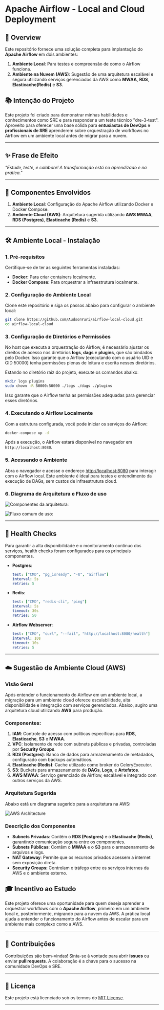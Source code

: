 # Apache Airflow - Local and Cloud Deployment

## 🚀 Overview

Este repositório fornece uma solução completa para implantação do **Apache Airflow** em dois ambientes:
1. **Ambiente Local**: Para testes e compreensão de como o Airflow funciona.
2. **Ambiente na Nuvem (AWS)**: Sugestão de uma arquitetura escalável e segura utilizando serviços gerenciados da AWS como **MWAA**, **RDS**, **Elasticache(Redis)** e **S3**.

## 📚 Intenção do Projeto

Este projeto foi criado para demonstrar minhas habilidades e conhecimentos como SRE e para responder a um teste técnico "dre-3-test". 
Aproveito para oferecer uma base sólida para **entusiastas de DevOps** e **profissionais de SRE** aprenderem sobre orquestração de workflows no Airflow em um ambiente local antes de migrar para a nuvem. 

---

## ✨ Frase de Efeito

_"Estude, teste, e colabore! A transformação está no aprendizado e na prática."_  

---

## 📂 Componentes Envolvidos

1. **Ambiente Local**: Configuração do Apache Airflow utilizando Docker e Docker Compose.
2. **Ambiente Cloud (AWS)**: Arquitetura sugerida utilizando **AWS MWAA**, **RDS (Postgres)**, **Elasticache (Redis)** e **S3**.

---

## 🛠️ Ambiente Local - Instalação

### 1. Pré-requisitos

Certifique-se de ter as seguintes ferramentas instaladas:
- **Docker**: Para criar containers localmente.
- **Docker Compose**: Para orquestrar a infraestrutura localmente.

### 2. Configuração do Ambiente Local

Clone este repositório e siga os passos abaixo para configurar o ambiente local:

```bash
git clone https://github.com/AudsonYuri/airflow-local-cloud.git
cd airflow-local-cloud
```

### 3. Configuração de Diretórios e Permissões

No host que executa a orquestração do Airflow, é necessário ajustar os direitos de acesso nos diretórios **logs**, **dags** e **plugins**, que são bindados pelo Docker. Isso garante que o Airflow (executando com o usuário UID e GID 50000) tenha permissões plenas de leitura e escrita nesses diretórios.

Estando no diretório raiz do projeto, execute os comandos abaixo:

```bash
mkdir logs plugins
sudo chown -R 50000:50000 ./logs ./dags ./plugins
```

Isso garante que o Airflow tenha as permissões adequadas para gerenciar esses diretórios.

### 4. Executando o Airflow Localmente

Com a estrutura configurada, você pode iniciar os serviços do Airflow:

```bash
docker-compose up -d
```

Após a execução, o Airflow estará disponível no navegador em `http://localhost:8080`.

### 5. Acessando o Ambiente

Abra o navegador e acesse o endereço [http://localhost:8080](http://localhost:8080) para interagir com o Airflow local. Este ambiente é ideal para testes e entendimento da execução de DAGs, sem custos de infraestrutura cloud.

### 6. Diagrama de Arquitetura e Fluxo de uso

![Componentes da arquitetura:](/dev_files/airflow-components.png)


![Fluxo comum de uso:](/dev_files/airflow-sequence.png)

---

## 🚦 Health Checks

Para garantir a alta disponibilidade e o monitoramento contínuo dos serviços, health checks foram configurados para os principais componentes.

- **Postgres**:
  ```yaml
  test: ["CMD", "pg_isready", "-U", "airflow"]
  interval: 5s
  retries: 5
  ```

- **Redis**:
  ```yaml
  test: ["CMD", "redis-cli", "ping"]
  interval: 5s
  timeout: 30s
  retries: 50
  ```

- **Airflow Webserver**:
  ```yaml
  test: ["CMD", "curl", "--fail", "http://localhost:8080/health"]
  interval: 10s
  timeout: 10s
  retries: 5
  ```

---

## ☁️ Sugestão de Ambiente Cloud (AWS)

### Visão Geral

Após entender o funcionamento do Airflow em um ambiente local, a migração para um ambiente cloud oferece escalabilidade, alta disponibilidade e integração com serviços gerenciados. Abaixo, sugiro uma arquitetura cloud utilizando **AWS** para produção.


### Componentes:

1. **IAM**: Controle de acesso com políticas específicas para **RDS**, **Elasticache**, **S3** e **MWAA**.
2. **VPC**: Isolamento de rede com subnets públicas e privadas, controladas por **Security Groups**.
3. **RDS (Postgres)**: Banco de dados para armazenamento de metadados, configurado com backups automáticos.
4. **Elasticache (Redis)**: Cache utilizado como broker do CeleryExecutor.
5. **S3**: Buckets para armazenamento de **DAGs**, **Logs**, e **Artefatos**.
6. **AWS MWAA**: Serviço gerenciado de Airflow, escalável e integrado com outros serviços da AWS.

### Arquitetura Sugerida

Abaixo está um diagrama sugerido para a arquitetura na AWS:

![AWS Architecture](/dev_files/AWS_Simple_Architecture.png)

### Descrição dos Componentes

- **Subnets Privadas**: Contêm o **RDS (Postgres)** e o **Elasticache (Redis)**, garantindo comunicação segura entre os componentes.
- **Subnets Públicas**: Contêm o **MWAA** e o **S3** para o armazenamento de arquivos e logs.
- **NAT Gateway**: Permite que os recursos privados acessem a internet sem exposição direta.
- **Security Groups**: Controlam o tráfego entre os serviços internos da AWS e o ambiente externo.


## 🎓 Incentivo ao Estudo

Este projeto oferece uma oportunidade para quem deseja aprender a orquestrar workflows com o **Apache Airflow**, primeiro em um ambiente local e, posteriormente, migrando para a nuvem da AWS. A prática local ajuda a entender o funcionamento do Airflow antes de escalar para um ambiente mais complexo como a AWS.

---

## 🤝 Contribuições

Contribuições são bem-vindas! Sinta-se à vontade para abrir **issues** ou enviar **pull requests**. A colaboração é a chave para o sucesso na comunidade DevOps e SRE.

---

## 📜 Licença

Este projeto está licenciado sob os termos do [MIT License](LICENSE).

---